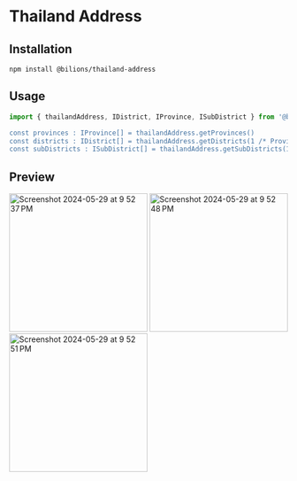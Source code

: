 # Thailand Address

## Installation

`npm install @bilions/thailand-address`

## Usage

```ts
import { thailandAddress, IDistrict, IProvince, ISubDistrict } from '@bilions/thailand-address'`

const provinces : IProvince[] = thailandAddress.getProvinces()
const districts : IDistrict[] = thailandAddress.getDistricts(1 /* Province ID */)
const subDistricts : ISubDistrict[] = thailandAddress.getSubDistricts(1 /* District ID */)
```
## Preview

<img width="250" alt="Screenshot 2024-05-29 at 9 52 37 PM" src="https://github.com/bilions-org/thailand-address/assets/42437544/6e032423-9400-4f3f-84ec-575d6b266c4d">
<img width="250" alt="Screenshot 2024-05-29 at 9 52 48 PM" src="https://github.com/bilions-org/thailand-address/assets/42437544/3e234d91-f10a-4cd0-93f5-76ab1cdfee30">
<img width="250" alt="Screenshot 2024-05-29 at 9 52 51 PM" src="https://github.com/bilions-org/thailand-address/assets/42437544/b9dada73-ff60-4a97-919e-4e42a25e2f76">
